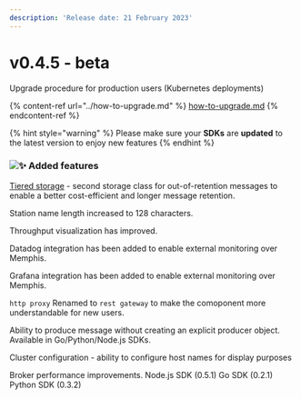 ```yaml
---
description: 'Release date: 21 February 2023'
---
```


# v0.4.5 - beta

Upgrade procedure for production users (Kubernetes deployments)

{% content-ref url="../how-to-upgrade.md" %}
[how-to-upgrade.md](../how-to-upgrade.md)
{% endcontent-ref %}

{% hint style="warning" %}
Please make sure your **SDKs** are **updated** to the latest version to enjoy new features
{% endhint %}

### ![:sparkles:](https://a.slack-edge.com/production-standard-emoji-assets/14.0/apple-medium/2728.png) Added features

[Tiered storage](../../memphis/concepts/storage-and-redundancy.md#tier-2-remote-storage) - second storage class for out-of-retention messages to enable a better cost-efficient and longer message retention.

Station name length increased to 128 characters.

Throughput visualization has improved.

Datadog integration has been added to enable external monitoring over Memphis.

Grafana integration has been added to enable external monitoring over Memphis.

`http proxy` Renamed to `rest gateway` to make the comoponent more understandable for new users.

Ability to produce message without creating an explicit producer object. Available in Go/Python/Node.js SDKs.

Cluster configuration - ability to configure host names for display purposes

Broker performance improvements. Node.js SDK (0.5.1) Go SDK (0.2.1) Python SDK (0.3.2)
